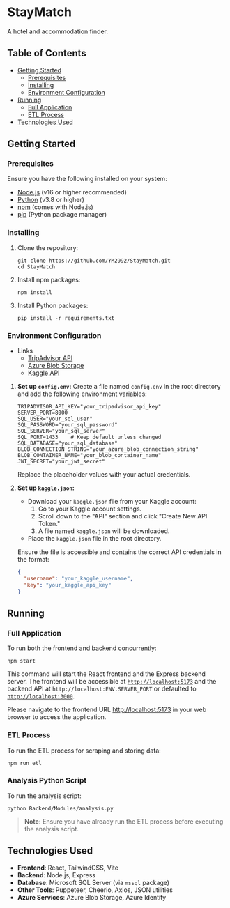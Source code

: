 # StayMatch
A hotel and accommodation finder.

## Table of Contents
- [Getting Started](#getting-started)
  - [Prerequisites](#prerequisites)
  - [Installing](#installing)
  - [Environment Configuration](#environment-configuration)
- [Running](#running)
  - [Full Application](#full-application)
  - [ETL Process](#etl-process)
- [Technologies Used](#technologies-used)

## Getting Started

### Prerequisites
Ensure you have the following installed on your system:
- [Node.js](https://nodejs.org/) (v16 or higher recommended)
- [Python](https://www.python.org/) (v3.8 or higher)
- [npm](https://www.npmjs.com/) (comes with Node.js)
- [pip](https://pip.pypa.io/en/stable/) (Python package manager)

### Installing
1. Clone the repository:
   ```
   git clone https://github.com/YM2992/StayMatch.git
   cd StayMatch
   ```

2. Install npm packages:
   ```
   npm install
   ```

3. Install Python packages:
   ```
   pip install -r requirements.txt
   ```

### Environment Configuration
- Links
  - [TripAdvisor API](https://tripadvisor-content-api.readme.io/reference/overview)
  - [Azure Blob Storage](https://azure.microsoft.com/en-us/services/storage/blobs/)
  - [Kaggle API](https://www.kaggle.com/docs/api)

1. **Set up `config.env`:**
   Create a file named `config.env` in the root directory and add the following environment variables:
   ```
   TRIPADVISOR_API_KEY="your_tripadvisor_api_key"
   SERVER_PORT=8000
   SQL_USER="your_sql_user"
   SQL_PASSWORD="your_sql_password"
   SQL_SERVER="your_sql_server"
   SQL_PORT=1433    # Keep default unless changed
   SQL_DATABASE="your_sql_database"
   BLOB_CONNECTION_STRING="your_azure_blob_connection_string"
   BLOB_CONTAINER_NAME="your_blob_container_name"
   JWT_SECRET="your_jwt_secret"
   ```

   Replace the placeholder values with your actual credentials.

1. **Set up `kaggle.json`:**
   - Download your `kaggle.json` file from your Kaggle account:
     1. Go to your Kaggle account settings.
     2. Scroll down to the "API" section and click "Create New API Token."
     3. A file named `kaggle.json` will be downloaded.
   - Place the `kaggle.json` file in the root directory.

   Ensure the file is accessible and contains the correct API credentials in the format:
    ```json
    {
      "username": "your_kaggle_username",
      "key": "your_kaggle_api_key"
    }
    ```

## Running

### Full Application
To run both the frontend and backend concurrently:
```
npm start
```

This command will start the React frontend and the Express backend server. The frontend will be accessible at [`http://localhost:5173`](http://localhost:5173) and the backend API at `http://localhost:ENV.SERVER_PORT` or defaulted to [`http://localhost:3000`](http://localhost:3000).

Please navigate to the frontend URL [http://localhost:5173](http://localhost:5173) in your web browser to access the application.

### ETL Process
To run the ETL process for scraping and storing data:
```
npm run etl
```

### Analysis Python Script
To run the analysis script:
```
python Backend/Modules/analysis.py
```
> **Note:** Ensure you have already run the ETL process before executing the analysis script.

## Technologies Used
- **Frontend**: React, TailwindCSS, Vite
- **Backend**: Node.js, Express
- **Database**: Microsoft SQL Server (via `mssql` package)
- **Other Tools**: Puppeteer, Cheerio, Axios, JSON utilities
- **Azure Services**: Azure Blob Storage, Azure Identity